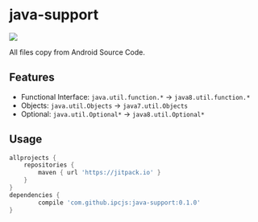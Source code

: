 # java-support

[![](https://jitpack.io/v/ipcjs/java-support.svg)](https://jitpack.io/#ipcjs/java-support)

All files copy from Android Source Code.

## Features

- Functional Interface: `java.util.function.*` -> `java8.util.function.*`
- Objects: `java.util.Objects` -> `java7.util.Objects`
- Optional: `java.util.Optional*` -> `java8.util.Optional*`

## Usage

```groovy
allprojects {
	repositories {
		maven { url 'https://jitpack.io' }
	}
}
dependencies {
        compile 'com.github.ipcjs:java-support:0.1.0'
}
```

